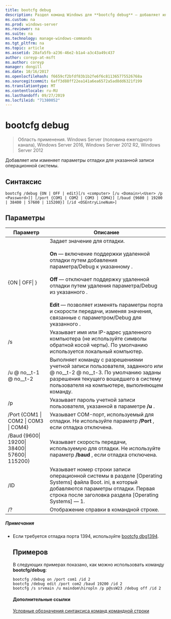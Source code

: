 ```yaml
---
title: bootcfg debug
description: Раздел команд Windows для **bootcfg debug** — добавляет или изменяет параметры отладки для указанной записи операционной системы.
ms.custom: na
ms.prod: windows-server
ms.reviewer: na
ms.suite: na
ms.technology: manage-windows-commands
ms.tgt_pltfrm: na
ms.topic: article
ms.assetid: 28afa5fb-a236-46e2-b1a4-a3c43a49c437
author: coreyp-at-msft
ms.author: coreyp
manager: dongill
ms.date: 10/16/2017
ms.openlocfilehash: f6659cf2bfdf83b1b2fe6f6c811365775526768a
ms.sourcegitcommit: 6aff3d88ff22ea141a6ea6572a5ad8dd6321f199
ms.translationtype: MT
ms.contentlocale: ru-RU
ms.lasthandoff: 09/27/2019
ms.locfileid: "71380052"
---
```

# <a name="bootcfg-debug"></a>bootcfg debug

>Область применения. Windows Server (половина ежегодного канала), Windows Server 2016, Windows Server 2012 R2, Windows Server 2012

Добавляет или изменяет параметры отладки для указанной записи операционной системы.

## <a name="syntax"></a>Синтаксис
```
bootcfg /debug {ON | OFF | edit}[/s <computer> [/u <Domain>\<User> /p <Password>]] [/port {COM1 | COM2 | COM3 | COM4}] [/baud {9600 | 19200 | 38400 | 57600 | 115200}] [/id <OSEntryLineNum>]
```
## <a name="parameters"></a>Параметры

|                           Параметр                           |                                                                                                                                                                                                                    Описание                                                                                                                                                                                                                    |
|---------------------------------------------------------------|---------------------------------------------------------------------------------------------------------------------------------------------------------------------------------------------------------------------------------------------------------------------------------------------------------------------------------------------------------------------------------------------------------------------------------------------------|
|                  {ON &#124; OFF&#124; }                   | Задает значение для отладки.<br /><br />**On** — включение поддержки удаленной отладки путем добавления параметра/Debug к указанному <OSEntryLineNum>.<br /><br />**Off** — отключает поддержку удаленной отладки путем удаления параметра/Debug из указанного <OSEntryLineNum>.<br /><br />**Edit** — позволяет изменять параметры порта и скорости передачи, изменяя значения, связанные с параметром/Debug для указанного <OSEntryLineNum>. |
|                         /s <computer>                         |                                                                                                                                                                Указывает имя или IP-адрес удаленного компьютера (не используйте символы обратной косой черты). По умолчанию используется локальный компьютер.                                                                                                                                                                 |
|                      /u <Domain> @ no__t-1 @ no__t-2                      |                                                                                                                       Выполняет команду с разрешениями учетной записи пользователя, заданного <User> или <Domain> @ no__t-2 @ no__t-3. По умолчанию заданы разрешения текущего вошедшего в систему пользователя на компьютере, выполняющем команду.                                                                                                                        |
|                         /p <Password>                         |                                                                                                                                                                               Указывает пароль учетной записи пользователя, указанной в параметре **/u** .                                                                                                                                                                               |
|       /Port {COM1 &#124; COM2 &#124; COM3 &#124; COM4}        |                                                                                                                                                                Указывает COM-порт, используемый для отладки. Не используйте параметр **/Port** , если отладка отключена.                                                                                                                                                                |
| /Baud {9600&#124; 19200&#124; 38400&#124; 57600&#124; 115200} |                                                                                                                                                               Указывает скорость передачи, используемую для отладки. Не используйте параметр **/baud** , если отладка отключена.                                                                                                                                                                |
|                     /ID <OSEntryLineNum>                      |                                                                                                               Указывает номер строки записи операционной системы в разделе [Operating Systems] файла Boot. ini, в который добавляются параметры отладки. Первая строка после заголовка раздела [Operating Systems] — 1.                                                                                                                |
|                              /?                               |                                                                                                                                                                                                       Отображение справки в командной строке.                                                                                                                                                                                                        |

##### <a name="remarks"></a>Примечания
- Если требуется отладка порта 1394, используйте [bootcfg dbg1394](bootcfg-dbg1394.md).
  ## <a name="BKMK_examples"></a>Примеров
  В следующих примерах показано, как можно использовать команду **bootcfg/debug**:
  ```
  bootcfg /debug on /port com1 /id 2 
  bootcfg /debug edit /port com2 /baud 19200 /id 2 
  bootcfg /s srvmain /u maindom\hiropln /p p@ssW23 /debug off /id 2
  ```
  #### <a name="additional-references"></a>Дополнительные ссылки
  [Условные обозначения синтаксиса команд командной строки](command-line-syntax-key.md)
